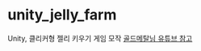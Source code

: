 # unity_jelly_farm
Unity, 클리커형 젤리 키우기 게임 모작
[골드메탈님 유튜브 참고](https://youtu.be/G6NronfnXfg?si=IgBClr2bGVHqWU9X)
